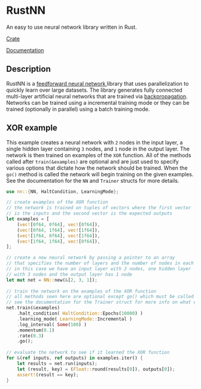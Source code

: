 # RustNN
An easy to use neural network library written in Rust.

[Crate](https://crates.io/crates/nn)
  
[Documentation](http://jackm321.github.io/RustNN/doc/nn/)

## Description
RustNN is a [feedforward neural network ](http://en.wikipedia.org/wiki/Feedforward_neural_network)
library that uses parallelization to quickly learn over large datasets. The library
generates fully connected multi-layer artificial neural networks that
are trained via [backpropagation](http://en.wikipedia.org/wiki/Backpropagation).
Networks can be trained using a incremental training mode or they
can be trained (optionally in parallel) using a batch training mode.

## XOR example

This example creates a neural network with `2` nodes in the input layer,
a single hidden layer containing `3` nodes, and `1` node in the output layer.
The network is then trained on examples of the `XOR` function. All of the
methods called after `train(&examples)` are optional and are just used
to specify various options that dictate how the network should be trained.
When the `go()` method is called the network will begin training on the
given examples. See the documentation for the `NN` and `Trainer` structs
for more details.

```rust
use nn::{NN, HaltCondition, LearningMode};

// create examples of the XOR function
// the network is trained on tuples of vectors where the first vector
// is the inputs and the second vector is the expected outputs
let examples = [
    (vec![0f64, 0f64], vec![0f64]),
    (vec![0f64, 1f64], vec![1f64]),
    (vec![1f64, 0f64], vec![1f64]),
    (vec![1f64, 1f64], vec![0f64]),
];

// create a new neural network by passing a pointer to an array
// that specifies the number of layers and the number of nodes in each layer
// in this case we have an input layer with 2 nodes, one hidden layer
// with 3 nodes and the output layer has 1 node
let mut net = NN::new(&[2, 3, 1]);
    
// train the network on the examples of the XOR function
// all methods seen here are optional except go() which must be called to begin training
// see the documentation for the Trainer struct for more info on what each method does
net.train(&examples)
    .halt_condition( HaltCondition::Epochs(10000) )
    .learning_mode( LearningMode::Incremental )
    .log_interval( Some(100) )
    .momentum(0.1)
    .rate(0.3)
    .go();
    
// evaluate the network to see if it learned the XOR function
for &(ref inputs, ref outputs) in examples.iter() {
    let results = net.run(inputs);
    let (result, key) = (Float::round(results[0]), outputs[0]);
    assert!(result == key);
}
```